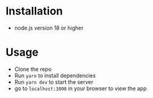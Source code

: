 # Installation

- node.js version 18 or higher

# Usage

- Clone the repo
- Run `yarn` to install dependencies
- Run `yarn dev` to start the server
- go to `localhost:3000` in your browser to view the app
